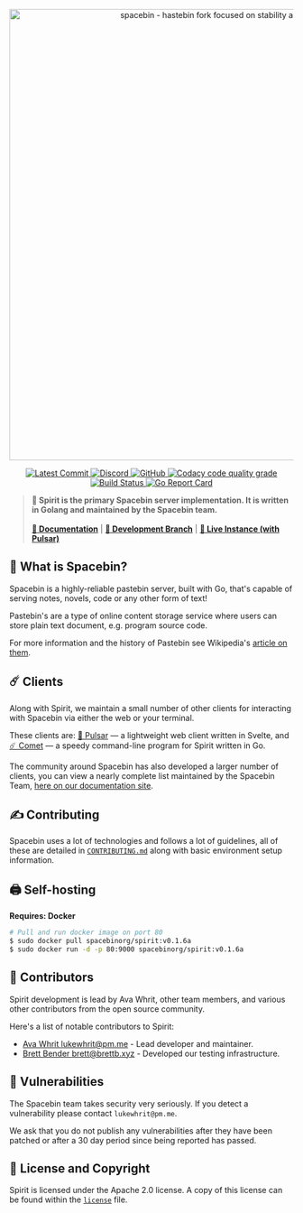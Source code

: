<p align="center">
    <img
        width="800"
        src="https://github.com/spacebin-org/wiki/blob/master/assets/spacebin-text-logo/github-banner.png?raw=true"
        alt="spacebin - hastebin fork focused on stability and maintainability"
    />
</p>

<p align="center">
    <a href="https://github.com/spacebin-org/spirit/commits/master">
        <img
            src="https://img.shields.io/github/last-commit/spacebin-org/spirit"
            alt="Latest Commit"
        />
    </a>
    <a href="https://discord.gg/hXxBtMJ">
        <img
            alt="Discord"
            src="https://img.shields.io/discord/717911514593493012?color=7289da"
        />
    </a>
      <a href="https://github.com/spacebin-org/spirit/curiosity/master/LICENSE.md">
        <img
            alt="GitHub"
            src="https://img.shields.io/github/license/spacebin-org/spirit?color=%20%23e34b4a&logoColor=%23000000"
        />
    </a>
    <a href="https://app.codacy.com/gh/spacebin-org/spirit">
        <img
              alt="Codacy code quality grade"
              src="https://img.shields.io/codacy/grade/ea24e2f7bf7d493e87a38cdcce4060b5"
        />
    </a>
    <a href="https://github.com/spacebin-org/spirit/workflows/build">
        <img
            alt="Build Status"
            src="https://github.com/spacebin-org/spirit/workflows/build/badge.svg"
        />
    </a>
    <a href="https://goreportcard.com/report/github.com/spacebin-org/spirit">
        <img
            alt="Go Report Card"
            src="https://goreportcard.com/badge/github.com/spacebin-org/spirit"
        />
    </a>
</p>

> **🚀 Spirit is the primary Spacebin server implementation. It is written in Golang and maintained by the Spacebin team.**
>\
>\
> [**📖 Documentation**](https://docs.spaceb.in) | [**🌟 Development Branch**](https://github.com/spacebin-org/spirit/tree/develop) | [**🚀 Live Instance (with Pulsar)**](https://spaceb.in)

## 🚀 What is Spacebin?

Spacebin is a highly-reliable pastebin server, built with Go, that's capable of serving notes, novels, code or any other form of text!

Pastebin's are a type of online content storage service where users can store plain text document, e.g. program source code.

For more information and the history of Pastebin see Wikipedia's [article on them](https://en.wikipedia.org/wiki/Pastebin).

## ☄️ Clients

Along with Spirit, we maintain a small number of other clients for interacting with Spacebin via either the web or your terminal.

These clients are: [🌟 Pulsar](https://github.com/spacebin-org/pulsar) &mdash; a lightweight web client written in Svelte, and [☄️ Comet](https://github.com/spacebin-org/comet) &mdash; a speedy command-line program for Spirit written in Go.

The community around Spacebin has also developed a larger number of clients, you can view a nearly complete list maintained by the Spacebin Team, [here on our documentation site](https://docs.spaceb.in/clients_and_libraries.html). 

## ✍️ Contributing

Spacebin uses a lot of technologies and follows a lot of guidelines, all of these are detailed in [`CONTRIBUTING.md`](CONTRIBUTING.md) along with basic environment setup information.

## 🖨️ Self-hosting

**Requires: Docker**

```sh
# Pull and run docker image on port 80
$ sudo docker pull spacebinorg/spirit:v0.1.6a
$ sudo docker run -d -p 80:9000 spacebinorg/spirit:v0.1.6a
```

## 👥 Contributors

Spirit development is lead by Ava Whrit, other team members, and various other contributors from the open source community.

Here's a list of notable contributors to Spirit:

* [Ava Whrit <lukewhrit@pm.me>](https://github.com/avaaxcx) - Lead developer and maintainer.
* [Brett Bender <brett@brettb.xyz>](https://github.com/greatgodapollo) - Developed our testing infrastructure.

## 👮 Vulnerabilities

The Spacebin team takes security very seriously. If you detect a vulnerability please contact `lukewhrit@pm.me`. 

We ask that you do not publish any vulnerabilities after they have been patched or after a 30 day period since being reported has passed.

## 📑 License and Copyright

Spirit is licensed under the Apache 2.0 license. A copy of this license can be found within the [`license`](license.md) file.
